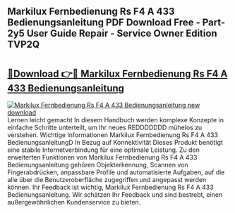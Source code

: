 ## Markilux Fernbedienung Rs F4 A 433 Bedienungsanleitung PDF Download Free - Part-2y5 User Guide Repair - Service Owner Edition TVP2Q

# <h2><a href="http://df2k6j.blite.top/?on=Markilux+Fernbedienung+Rs+F4+A+433+Bedienungsanleitung">🔗Download 👉🔴 Markilux Fernbedienung Rs F4 A 433 Bedienungsanleitung</a></h2>

[![Markilux Fernbedienung Rs F4 A 433 Bedienungsanleitung new download](https://i.imgur.com/lujVjoI.png)](http://df2k6j.blite.top/?on=Markilux+Fernbedienung+Rs+F4+A+433+Bedienungsanleitung)
Lernen leicht gemacht In diesem Handbuch werden komplexe Konzepte in einfache Schritte unterteilt, um Ihr neues REDDDDDDD mühelos zu verstehen. Wichtige Informationen Markilux Fernbedienung Rs F4 A 433 BedienungsanleitungD In Bezug auf Konnektivität Dieses Produkt benötigt eine stabile Internetverbindung für eine optimale Leistung. Zu den erweiterten Funktionen von Markilux Fernbedienung Rs F4 A 433 Bedienungsanleitung gehören Objekterkennung, Scannen von Fingerabdrücken, anpassbare Profile und automatisierte Aufgaben, auf die alle über die Benutzeroberfläche zugegriffen und angepasst werden können. Ihr Feedback ist wichtig, Markilux Fernbedienung Rs F4 A 433 Bedienungsanleitung. Wir schätzen Ihr Feedback und sind bestrebt, einen außergewöhnlichen Kundenservice zu bieten.
